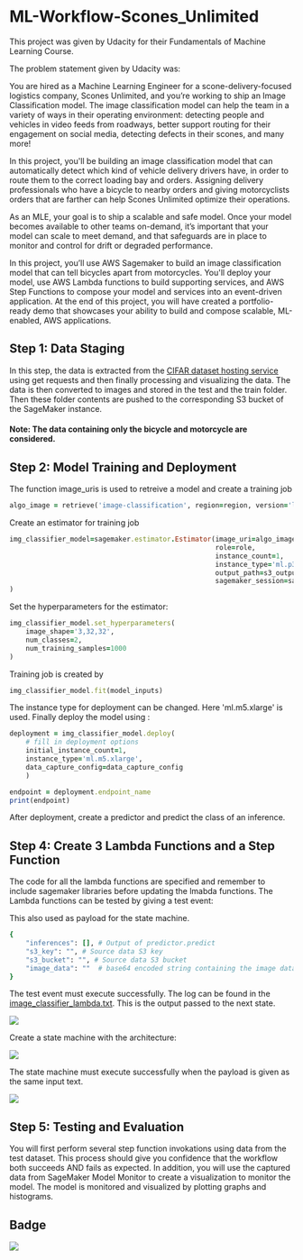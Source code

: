 # ML-Workflow-Scones_Unlimited

This project was given by Udacity for their Fundamentals of Machine Learning Course. 

The problem statement given by Udacity was:

You are hired as a Machine Learning Engineer for a scone-delivery-focused logistics company, Scones Unlimited, and you’re working to ship an Image Classification model. The image classification model can help the team in a variety of ways in their operating environment: detecting people and vehicles in video feeds from roadways, better support routing for their engagement on social media, detecting defects in their scones, and many more!

In this project, you'll be building an image classification model that can automatically detect which kind of vehicle delivery drivers have, in order to route them to the correct loading bay and orders. Assigning delivery professionals who have a bicycle to nearby orders and giving motorcyclists orders that are farther can help Scones Unlimited optimize their operations.

As an MLE, your goal is to ship a scalable and safe model. Once your model becomes available to other teams on-demand, it’s important that your model can scale to meet demand, and that safeguards are in place to monitor and control for drift or degraded performance.

In this project, you’ll use AWS Sagemaker to build an image classification model that can tell bicycles apart from motorcycles. You'll deploy your model, use AWS Lambda functions to build supporting services, and AWS Step Functions to compose your model and services into an event-driven application. At the end of this project, you will have created a portfolio-ready demo that showcases your ability to build and compose scalable, ML-enabled, AWS applications.

## Step 1: Data Staging

In this step, the data is extracted from the [CIFAR dataset hosting service](https://www.cs.toronto.edu/~kriz/cifar-100-python.tar.gz) using get requests and then finally processing and visualizing the data. The data is then converted to images and stored in the test and the train folder. Then these folder contents are pushed to the corresponding S3 bucket of the SageMaker instance. 

#### Note: The data containing only the bicycle and motorcycle are considered.

## Step 2: Model Training and Deployment

The function image_uris is used to retreive a model and create a training job
```ruby
algo_image = retrieve('image-classification', region=region, version='latest')
```

Create an estimator for training job

```ruby
img_classifier_model=sagemaker.estimator.Estimator(image_uri=algo_image,
                                                   role=role,
                                                   instance_count=1,
                                                   instance_type='ml.p3.2xlarge',
                                                   output_path=s3_output_location,
                                                   sagemaker_session=sagemaker_session
)
```
Set the hyperparameters for the estimator: 

```ruby
img_classifier_model.set_hyperparameters(
    image_shape='3,32,32', 
    num_classes=2, 
    num_training_samples=1000
)
```
Training job is created by 

```ruby
img_classifier_model.fit(model_inputs)
```

The instance type for deployment can be changed. Here 'ml.m5.xlarge' is used. Finally deploy the model using :

```ruby
deployment = img_classifier_model.deploy(
    # fill in deployment options
    initial_instance_count=1,
    instance_type='ml.m5.xlarge', 
    data_capture_config=data_capture_config
    )

endpoint = deployment.endpoint_name
print(endpoint)
```
After deployment, create a predictor and predict the class of an inference.

## Step 4: Create 3 Lambda Functions and a Step Function

The code for all the lambda functions are specified and remember to include sagemaker libraries before updating the lmabda functions. The Lambda functions can be tested by giving a test event:

This also used as payload for the state machine.

```ruby
{
    "inferences": [], # Output of predictor.predict
    "s3_key": "", # Source data S3 key
    "s3_bucket": "", # Source data S3 bucket
    "image_data": ""  # base64 encoded string containing the image data
}
```
The test event must execute successfully. The log can be found in the [image_classifier_lambda.txt](https://github.com/PranavDarshan/ML-Workflow-Scones_Unlimited/blob/main/image_classifier_lambda.txt). This is the output passed to the next state.

<img src=https://github.com/PranavDarshan/ML-Workflow-Scones_Unlimited/blob/main/assets/imageClassfier_lambda.png/>

Create a state machine with the architecture:

<img src=https://github.com/PranavDarshan/ML-Workflow-Scones_Unlimited/blob/main/assets/stateMachineArchitecture.png>

The state machine must execute successfully when the payload is given as the same input text.

<img src=https://github.com/PranavDarshan/ML-Workflow-Scones_Unlimited/blob/main/assets/state_machine.png>

## Step 5: Testing and Evaluation

You will first perform several step function invokations using data from the test dataset. This process should give you confidence that the workflow both succeeds AND fails as expected. In addition, you will use the captured data from SageMaker Model Monitor to create a visualization to monitor the model.
The model is monitored and visualized by plotting graphs and histograms.

## Badge

<img src=https://raw.githubusercontent.com/PranavDarshan/ML-Workflow-Scones_Unlimited/main/assets/aws-tailored-p4.webp>

